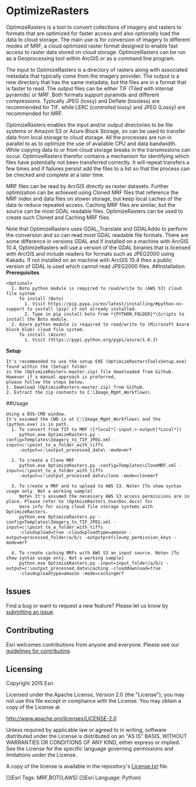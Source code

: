 # OptimizeRasters
OptimizeRasters is a tool to convert collections of imagery and rasters to formats that are optimized for faster access and also optionally load the data to cloud storage. The main use is for conversion of imagery to different modes of MRF, a cloud optimized raster format designed to enable fast access to raster data stored on cloud storage. OptimizeRasters can be run as a Geoprocessing tool within ArcGIS or as a command line program.

The input to OptimizeRasters is a directory of rasters along with associated metadata that typically come from the imagery provider. The output is a new directory that has the same metadata, but the files are in a format that is faster to read. The output files can be either TIF (Tiled with internal pyramids) or MRF. Both formats support pyramids and different compressions. Typically JPEG (lossy) and Deflate (lossless) are recommended for TIF, while LERC (controlled lossy) and JPEG (Lossy) are recommended for MRF.
 
OptimizeRasters enables the input and/or output directories to be file systems or Amazon S3 or Azure Block Storage, so can be used to transfer data from local storage to cloud storage. All the processes are run in parallel to as to optimize the use of available CPU and data bandwidth. While copying data to or from cloud storage breaks in the transmissions can occur. OptimizeRasters therefor contains a mechanism for identifying which files have potentially not been transferred correctly. It will repeat transfers a few times and if failures persist add the files to a list so that the process can be checked and complete at a later time.
 
MRF files can be read by ArcGIS directly as raster datasets. Further optimization can be achieved using Cloned MRF files that reference the MRF index and data files on slower storage, but keep local caches of the data to reduce repeated access. Caching MRF files are similar, but the source can be most GDAL readable files. OptimizeRasters can be used to create such Cloned and Caching MRF files.
 
Note that OptimizeRasters uses GDAL_Translate and GDALAddo to perform the conversion and so can read most GDAL readable file formats. There are some difference in versions GDAL and if installed on a machine with ArcGIS 10.4, OptimizeRasters will use a version of the GDAL binaries that is licensed with ArcGIS and include readers for formats such as JPEG2000 using Kakadu. If not installed on an machine with ArcGIS 10.4 then a public version of GDAL is used which cannot read JPEG2000 files.
##Installation
**Prerequisites**

    <Optional> 
      1. Boto python module is required to read/write to (AWS S3) cloud file system
         To install (Boto)
           1. Visit https://pip.pypa.io/en/latest/installing/#python-os-support to install (pip) if not already installed.
           2. Type in pip install boto from *{PYTHON_FOLDER}*\Scripts to install the Boto module.
      2. Azure python module is required to read/write to (Microsoft Azure block blob) cloud file system.
         To install (Azure)
           1. Visit (https://pypi.python.org/pypi/azure/1.0.3)

**Setup**

    It's recommended to use the setup EXE (OptimizeRastersToolsSetup.exe) found within the (Setup) folder
    in the (OptimizeRasters-master.zip) file downloaded from Github. However if a manual approach is preferred, 
    please follow the steps below,
    1. Download (OptimizeRasters-master.zip) from Github.
    2. Extract the zip contents to C:\Image_Mgmt_Workflows\ 

##Usage

    Using a DOS-CMD window.
    It's assumed the CWD is at C:\Image_Mgmt_Workflows\ and the (python.exe) is in path.
      1. To convert from TIF to MRF ([*local*]-input->-output[*Local*]) 
         python.exe OptimizeRasters.py -config=Templates\Imagery_to_TIF_JPEG.xml -input=c:\point_to_a_folder_with_tiffs
         -output=c:\output_processed_data\ -mode=mrf
         
      2. To create a Clone MRF
         python.exe OptimizeRasters.py -config=Templates\CloneMRF.xml -input=c:\point_to_a_folder_with_tiffs
         -output=c:\output_processed_data\clone -mode=clonemrf
         
      3. To create a MRF and to upload to AWS S3. Note> [To show syntax usage only. Not a working sample]
         Note> It's assumed the necessary AWS S3 access permissions are in place. Please refer to (OptmizeRasters_UserDoc.docx) for
         more info for using cloud file storage systems with OptimizeRasters.
         python.exe OptimizeRasters.py -config=Templates\Imagery_to_TIF_JPEG.xml -input=c:\point_to_a_folder_with_tiffs
         -cloudupload=true -clouduploadtype=amazon -output=processed_folder/a/b/c -outputprofile=my_permission_keys -mode=mrf
         
      4. To create caching MRFs with AWS S3 an input source. Note> [To show syntax usage only. Not a working sample]
         python.exe OptimizeRasters.py -input=input_folder/a/b/c -output=c:\output_processed_data\caching -clouddownload=true 
         -clouduploadtype=amazon -mode=cachingmrf
         
## Issues

Find a bug or want to request a new feature?  Please let us know by [submitting an issue](../../issues).


## Contributing

Esri welcomes contributions from anyone and everyone. Please see our [guidelines for contributing](https://github.com/esri/contributing).

## Licensing
Copyright 2015 Esri

Licensed under the Apache License, Version 2.0 (the "License");
you may not use this file except in compliance with the License.
You may obtain a copy of the License at

   http://www.apache.org/licenses/LICENSE-2.0

Unless required by applicable law or agreed to in writing, software
distributed under the License is distributed on an "AS IS" BASIS,
WITHOUT WARRANTIES OR CONDITIONS OF ANY KIND, either express or implied.
See the License for the specific language governing permissions and
limitations under the License.

A copy of the license is available in the repository's [License.txt](License.txt?raw=true) file.

[](Esri Tags: MRF,BOTO,AWS)
[](Esri Language: Python)​
